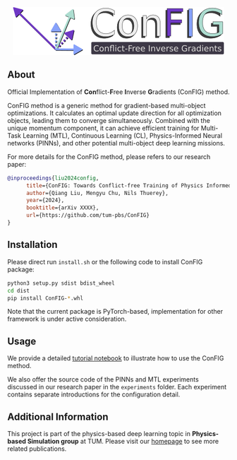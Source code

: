 <center>
<img src="./pics/config.png"/>
</center>

## About

Official Implementation of **Con**flict-**F**ree **I**nverse **G**radients (ConFIG) method.

ConFIG method is a generic method for gradient-based multi-object optimizations. It calculates an optimal update direction for all optimization objects, leading them to converge simultaneously. Combined with the unique momentum component, it can achieve efficient training for Multi-Task Learning (MTL), Continuous Learning (CL), Physics-Informed Neural networks (PINNs), and other potential multi-object deep learning missions.

For more details for the ConFIG method, please refers to our research paper:

```bibtex
@inproceedings{liu2024config,
      title={ConFIG: Towards Conflict-free Training of Physics Informed Neural Networks}, 
      author={Qiang Liu, Mengyu Chu, Nils Thuerey},
      year={2024},
      booktitle={arXiv XXXX},
      url={https://github.com/tum-pbs/ConFIG}
}
```

## Installation

Please direct run `install.sh` or the following code to install ConFIG package:

```bash
python3 setup.py sdist bdist_wheel
cd dist
pip install ConFIG-*.whl
```

Note that the current package is PyTorch-based, implementation for other framework is under active consideration.

## Usage

We provide a detailed [tutorial notebook](https://github.com/tum-pbs/ConFIG/blob/main/quick-how-to.ipynb) to illustrate how to use the ConFIG method. 

We also offer the source code of the PINNs and MTL experiments discussed in our research paper in the `experiments` folder. Each experiment contains separate introductions for the configuration detail.

## Additional Information

This project is part of the physics-based deep learning topic in **Physics-based Simulation group** at TUM. Please visit our [homepage](https://ge.in.tum.de/) to see more related publications.